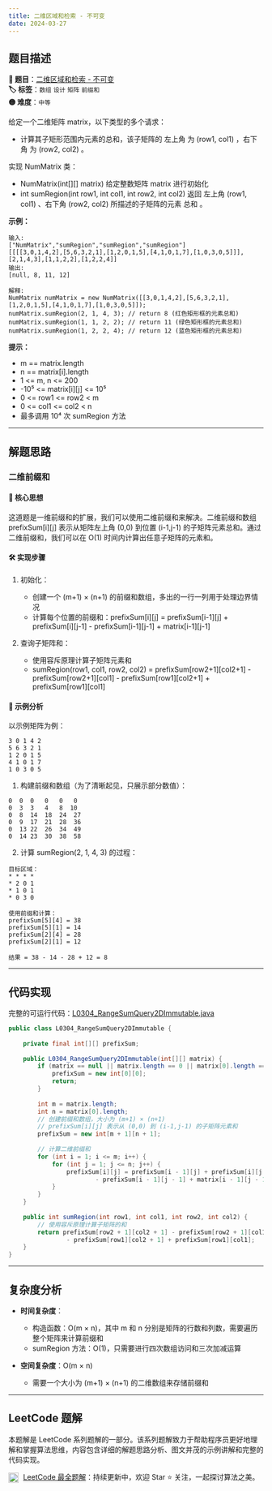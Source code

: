 ```yaml
---
title: 二维区域和检索 - 不可变
date: 2024-03-27
---
```


## 题目描述

**🔗 题目**：[二维区域和检索 - 不可变](https://leetcode.cn/problems/range-sum-query-2d-immutable/)  
**🏷️ 标签**：`数组` `设计` `矩阵` `前缀和`  
**🟡 难度**：`中等`  

给定一个二维矩阵 matrix，以下类型的多个请求：
- 计算其子矩形范围内元素的总和，该子矩阵的 左上角 为 (row1, col1) ，右下角 为 (row2, col2) 。

实现 NumMatrix 类：
- NumMatrix(int[][] matrix) 给定整数矩阵 matrix 进行初始化
- int sumRegion(int row1, int col1, int row2, int col2) 返回 左上角 (row1, col1) 、右下角 (row2, col2) 所描述的子矩阵的元素 总和 。

**示例：**
```
输入: 
["NumMatrix","sumRegion","sumRegion","sumRegion"]
[[[[3,0,1,4,2],[5,6,3,2,1],[1,2,0,1,5],[4,1,0,1,7],[1,0,3,0,5]]],[2,1,4,3],[1,1,2,2],[1,2,2,4]]
输出: 
[null, 8, 11, 12]

解释:
NumMatrix numMatrix = new NumMatrix([[3,0,1,4,2],[5,6,3,2,1],[1,2,0,1,5],[4,1,0,1,7],[1,0,3,0,5]]);
numMatrix.sumRegion(2, 1, 4, 3); // return 8 (红色矩形框的元素总和)
numMatrix.sumRegion(1, 1, 2, 2); // return 11 (绿色矩形框的元素总和)
numMatrix.sumRegion(1, 2, 2, 4); // return 12 (蓝色矩形框的元素总和)
```

**提示：**
- m == matrix.length
- n == matrix[i].length
- 1 <= m, n <= 200
- -10⁵ <= matrix[i][j] <= 10⁵
- 0 <= row1 <= row2 < m
- 0 <= col1 <= col2 < n
- 最多调用 10⁴ 次 sumRegion 方法

---

## 解题思路

### 二维前缀和

#### 📝 核心思想
这道题是一维前缀和的扩展，我们可以使用二维前缀和来解决。二维前缀和数组 prefixSum[i][j] 表示从矩阵左上角 (0,0) 到位置 (i-1,j-1) 的子矩阵元素总和。通过二维前缀和，我们可以在 O(1) 时间内计算出任意子矩阵的元素和。

#### 🛠️ 实现步骤
1. 初始化：
   - 创建一个 (m+1) × (n+1) 的前缀和数组，多出的一行一列用于处理边界情况
   - 计算每个位置的前缀和：prefixSum[i][j] = prefixSum[i-1][j] + prefixSum[i][j-1] - prefixSum[i-1][j-1] + matrix[i-1][j-1]

2. 查询子矩阵和：
   - 使用容斥原理计算子矩阵元素和
   - sumRegion(row1, col1, row2, col2) = prefixSum[row2+1][col2+1] - prefixSum[row2+1][col1] - prefixSum[row1][col2+1] + prefixSum[row1][col1]

#### 🧩 示例分析
以示例矩阵为例：
```
3 0 1 4 2
5 6 3 2 1
1 2 0 1 5
4 1 0 1 7
1 0 3 0 5
```

1. 构建前缀和数组（为了清晰起见，只展示部分数值）：
```
0  0  0   0   0   0
0  3  3   4   8  10
0  8  14  18  24  27
0  9  17  21  28  36
0  13 22  26  34  49
0  14 23  30  38  58
```

2. 计算 sumRegion(2, 1, 4, 3) 的过程：
```
目标区域：
* * * *
* 2 0 1
* 1 0 1
* 0 3 0

使用前缀和计算：
prefixSum[5][4] = 38
prefixSum[5][1] = 14
prefixSum[2][4] = 28
prefixSum[2][1] = 12

结果 = 38 - 14 - 28 + 12 = 8
```

---

## 代码实现

完整的可运行代码：[L0304_RangeSumQuery2DImmutable.java](../src/main/java/L0304_RangeSumQuery2DImmutable.java)

```java
public class L0304_RangeSumQuery2DImmutable {
    
    private final int[][] prefixSum;
    
    public L0304_RangeSumQuery2DImmutable(int[][] matrix) {
        if (matrix == null || matrix.length == 0 || matrix[0].length == 0) {
            prefixSum = new int[0][0];
            return;
        }
        
        int m = matrix.length;
        int n = matrix[0].length;
        // 创建前缀和数组，大小为 (m+1) × (n+1)
        // prefixSum[i][j] 表示从 (0,0) 到 (i-1,j-1) 的子矩阵元素和
        prefixSum = new int[m + 1][n + 1];
        
        // 计算二维前缀和
        for (int i = 1; i <= m; i++) {
            for (int j = 1; j <= n; j++) {
                prefixSum[i][j] = prefixSum[i - 1][j] + prefixSum[i][j - 1] 
                        - prefixSum[i - 1][j - 1] + matrix[i - 1][j - 1];
            }
        }
    }
    
    public int sumRegion(int row1, int col1, int row2, int col2) {
        // 使用容斥原理计算子矩阵的和
        return prefixSum[row2 + 1][col2 + 1] - prefixSum[row2 + 1][col1] 
                - prefixSum[row1][col2 + 1] + prefixSum[row1][col1];
    }
}
```

---

## 复杂度分析

- **时间复杂度**：
  - 构造函数：O(m × n)，其中 m 和 n 分别是矩阵的行数和列数，需要遍历整个矩阵来计算前缀和
  - sumRegion 方法：O(1)，只需要进行四次数组访问和三次加减运算

- **空间复杂度**：O(m × n)
  - 需要一个大小为 (m+1) × (n+1) 的二维数组来存储前缀和

---

## LeetCode 题解

本题解是 LeetCode 系列题解的一部分。该系列题解致力于帮助程序员更好地理解和掌握算法思维，内容包含详细的解题思路分析、图文并茂的示例讲解和完整的代码实现。

<img src="https://github.githubassets.com/images/modules/logos_page/GitHub-Mark.png" alt="GitHub" width="20" style="vertical-align: middle; margin-right: 5px"> [LeetCode 最全题解](https://github.com/LjyYano/LeetCode)：持续更新中，欢迎 Star ⭐️ 关注，一起探讨算法之美。 